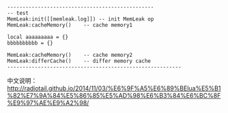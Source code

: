 ```
------------------------------------------------
-- test
MemLeak:init([[memleak.log]]) -- init MemLeak op
MemLeak:cacheMemory()    -- cache memory1

local aaaaaaaaa = {}
bbbbbbbbbb = {}

MemLeak:cacheMemory()    -- cache memory2
MemLeak:differCache()    -- differ memory cache
---------------------------------------------------------
```
中文说明：
http://radiotail.github.io/2014/11/03/%E6%9F%A5%E6%89%BElua%E5%B1%82%E7%9A%84%E5%86%85%E5%AD%98%E6%B3%84%E6%BC%8F%E9%97%AE%E9%A2%98/
